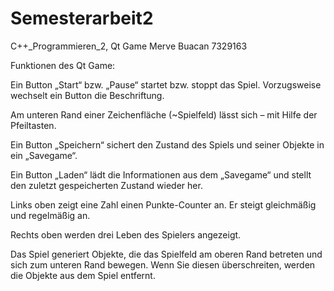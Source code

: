 # Semesterarbeit2
C++_Programmieren_2, Qt Game
Merve Buacan
7329163


Funktionen des Qt Game:

Ein Button „Start“ bzw. „Pause“ startet bzw. stoppt das Spiel. Vorzugsweise wechselt ein Button die Beschriftung.

Am unteren Rand einer Zeichenfläche (~Spielfeld) lässt sich – mit Hilfe der Pfeiltasten.

Ein Button „Speichern“ sichert den Zustand des Spiels und seiner Objekte in ein „Savegame“.

Ein Button „Laden“ lädt die Informationen aus dem „Savegame“ und stellt den zuletzt gespeicherten Zustand wieder her.

Links oben zeigt eine Zahl einen Punkte-Counter an. Er steigt gleichmäßig und regelmäßig an.

Rechts oben werden drei Leben des Spielers angezeigt.

Das Spiel generiert Objekte, die das Spielfeld am oberen Rand betreten und sich zum unteren Rand bewegen. 
Wenn Sie diesen überschreiten, werden die Objekte aus dem Spiel entfernt.

